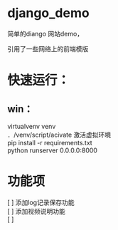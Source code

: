 # django_demo
简单的diango 网站demo，

引用了一些网络上的前端模版
# 快速运行：
## win： 
virtualvenv venv   
．/venv/script/acivate  激活虚拟环境  
pip install -r requirements.txt  
python runserver 0.0.0.0:8000  

# 功能项
[ ] 添加log记录保存功能  
[ ] 添加视频说明功能  
[ ]
 
